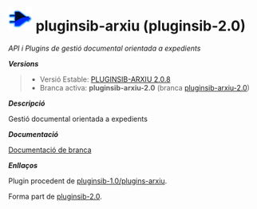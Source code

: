 # ![Logo](https://github.com/GovernIB/maven/raw/binaris/pluginsib/projectinfo_Attachments/icon.jpg) pluginsib-arxiu  (pluginsib-2.0)
*API i Plugins de gestió documental orientada a expedients*

***Versions***

> - Versió Estable: [PLUGINSIB-ARXIU 2.0.8](../../releases/tag/v2.0.8)
> - Branca activa: __pluginsib-arxiu-2.0__ (branca [pluginsib-arxiu-2.0](../../tree/pluginsib-arxiu-2.0))

***Descripció***

Gestió documental orientada a expedients

***Documentació***

[Documentació de branca](../../tree/pluginsib-arxiu-2.0#documentaci%C3%B3)

***Enllaços***


Plugin procedent de [pluginsib-1.0/plugins-arxiu](https://github.com/GovernIB/pluginsib/tree/pluginsib-1.0/plugins-arxiu).  

Forma part de [pluginsib-2.0](https://github.com/GovernIB/pluginsib/tree/pluginsib-2.0).
